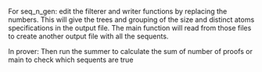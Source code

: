 For seq_n_gen:
edit the filterer and writer functions by replacing the numbers. This will give the trees and grouping of the size and distinct atoms specifications in the output file. 
The main function will read from those files to create another output file with all the sequents.

In prover:
Then run the summer to calculate the sum of number of proofs or main to check which sequents are true
